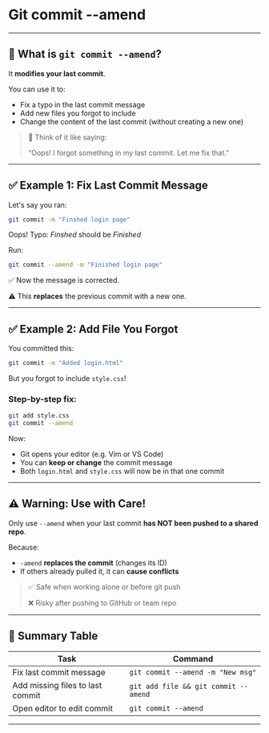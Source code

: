 # Git commit --amend

---

## 🧠 What is `git commit --amend`?

It **modifies your last commit**.

You can use it to:

- Fix a typo in the last commit message
- Add new files you forgot to include
- Change the content of the last commit (without creating a new one)

> 🧾 Think of it like saying:
> 
> 
> “Oops! I forgot something in my last commit. Let me fix that.”
> 

---

## ✅ Example 1: Fix Last Commit Message

Let's say you ran:

```bash
git commit -m "Finshed login page"

```

Oops! Typo: *Finshed* should be *Finished*

Run:

```bash
git commit --amend -m "Finished login page"

```

✅ Now the message is corrected.

⚠️ This **replaces** the previous commit with a new one.

---

## ✅ Example 2: Add File You Forgot

You committed this:

```bash
git commit -m "Added login.html"

```

But you forgot to include `style.css`!

### Step-by-step fix:

```bash
git add style.css
git commit --amend

```

Now:

- Git opens your editor (e.g. Vim or VS Code)
- You can **keep or change** the commit message
- Both `login.html` and `style.css` will now be in that one commit

---

## ⚠️ Warning: Use with Care!

Only use `--amend` when your last commit **has NOT been pushed to a shared repo**.

Because:

- `-amend` **replaces the commit** (changes its ID)
- If others already pulled it, it can **cause conflicts**

> ✅ Safe when working alone or before git push
> 
> 
> ❌ Risky after pushing to GitHub or team repo
> 

---

## 🧪 Summary Table

| Task | Command |
| --- | --- |
| Fix last commit message | `git commit --amend -m "New msg"` |
| Add missing files to last commit | `git add file && git commit --amend` |
| Open editor to edit commit | `git commit --amend` |

---